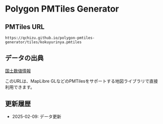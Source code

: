 # Polygon PMTiles Generator

## PMTiles URL
```
https://qchizu.github.io/polygon-pmtiles-generator/tiles/kokuyurinya.pmtiles
```

## データの出典
[国土数値情報](https://nlftp.mlit.go.jp/ksj/gml/datalist/KsjTmplt-A45.html)

このURLは、MapLibre GLなどのPMTilesをサポートする地図ライブラリで直接利用できます。

## 更新履歴
- 2025-02-09: データ更新
